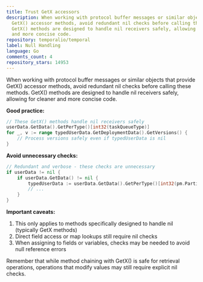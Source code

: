 ```yaml
---
title: Trust GetX accessors
description: When working with protocol buffer messages or similar objects that provide
  GetX() accessor methods, avoid redundant nil checks before calling these methods.
  GetX() methods are designed to handle nil receivers safely, allowing for cleaner
  and more concise code.
repository: temporalio/temporal
label: Null Handling
language: Go
comments_count: 4
repository_stars: 14953
---
```


When working with protocol buffer messages or similar objects that provide GetX() accessor methods, avoid redundant nil checks before calling these methods. GetX() methods are designed to handle nil receivers safely, allowing for cleaner and more concise code.

**Good practice:**
```go
// These GetX() methods handle nil receivers safely
userData.GetData().GetPerType()[int32(taskQueueType)]
for _, v := range typedUserData.GetDeploymentData().GetVersions() {
    // Process versions safely even if typedUserData is nil
}
```

**Avoid unnecessary checks:**
```go
// Redundant and verbose - these checks are unnecessary
if userData != nil {
    if userData.GetData() != nil {
        typedUserData := userData.GetData().GetPerType()[int32(pm.Partition().TaskType())]
        // ...
    }
}
```

**Important caveats:**
1. This only applies to methods specifically designed to handle nil (typically GetX methods)
2. Direct field access or map lookups still require nil checks
3. When assigning to fields or variables, checks may be needed to avoid null reference errors

Remember that while method chaining with GetX() is safe for retrieval operations, operations that modify values may still require explicit nil checks.